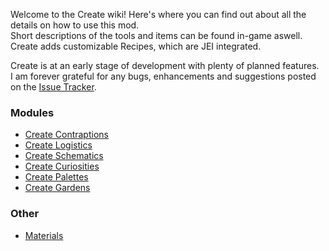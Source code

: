 Welcome to the Create wiki!
Here's where you can find out about all the details on how to use this mod.  
Short descriptions of the tools and items can be found in-game aswell.
Create adds customizable Recipes, which are JEI integrated.

Create is at an early stage of development with plenty of planned features.  
I am forever grateful for any bugs, enhancements and suggestions posted on the [Issue Tracker](https://github.com/simibubi/Create/issues).

### Modules
* [Create Contraptions](https://github.com/simibubi/Create/wiki/Create-Contraptions)
* [Create Logistics](https://github.com/simibubi/Create/wiki/Create-Logistics)
* [Create Schematics](https://github.com/simibubi/Create/wiki/Create-Schematics)
* [Create Curiosities](https://github.com/simibubi/Create/wiki/Create-Curiosities)
* [Create Palettes](https://github.com/simibubi/Create/wiki/Create-Palettes)
* [Create Gardens](https://github.com/simibubi/Create/wiki/Create-Gardens)

### Other
* [Materials](https://github.com/simibubi/Create/wiki/Materials)

